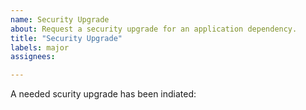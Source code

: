 ```yaml
---
name: Security Upgrade
about: Request a security upgrade for an application dependency.
title: "Security Upgrade"
labels: major
assignees:

---
```

A needed scurity upgrade has been indiated: 

<please include link or screehot to needed upgrade>
